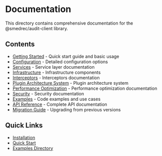 # Documentation

This directory contains comprehensive documentation for the @smedrec/audit-client library.

## Contents

- [Getting Started](./getting-started.md) - Quick start guide and basic usage
- [Configuration](./configuration.md) - Detailed configuration options
- [Services](./services.md) - Service layer documentation
- [Infrastructure](./infrastructure.md) - Infrastructure components
- [Interceptors](./interceptors.md) - Interceptors documentation
- [Plugin Architecture System](./plugin-architecture-system.md) - Plugin architecture system
- [Performance Optimization](./performance-optimization.md) - Performance optimization documentation
- [Security](./security.md) - Security documentation
- [Examples](./examples.md) - Code examples and use cases
- [API Reference](./api-reference.md) - Complete API documentation
- [Migration Guide](./migration-guide.md) - Upgrading from previous versions

## Quick Links

- [Installation](../README.md#installation)
- [Quick Start](../README.md#quick-start)
- [Examples Directory](../src/examples/)

